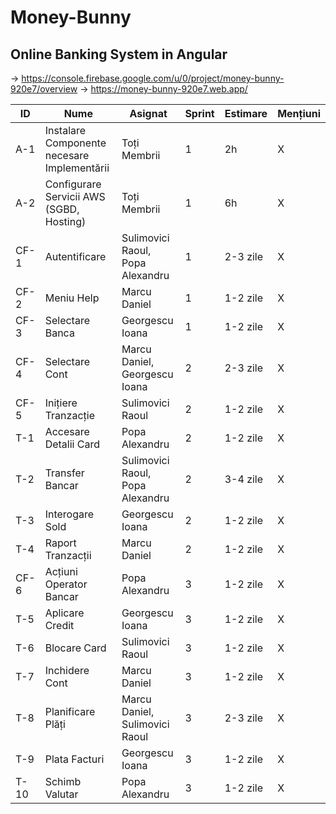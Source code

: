 # Money-Bunny
## Online Banking System in Angular
-> https://console.firebase.google.com/u/0/project/money-bunny-920e7/overview
-> https://money-bunny-920e7.web.app/

ID | Nume | Asignat | Sprint | Estimare | Mențiuni
--- | --- | --- | --- |--- |---
A-1 | Instalare Componente necesare Implementării | Toți Membrii | 1 | 2h |  X
A-2 | Configurare Servicii AWS (SGBD, Hosting) | Toți Membrii | 1 | 6h | X
CF-1 | Autentificare | Sulimovici Raoul, Popa Alexandru | 1 | 2-3 zile | X
CF-2 | Meniu Help | Marcu Daniel | 1 | 1-2 zile | X
CF-3 | Selectare Banca | Georgescu Ioana | 1 | 1-2 zile | X
CF-4 | Selectare Cont | Marcu Daniel, Georgescu Ioana | 2 | 2-3 zile | X
CF-5 | Inițiere Tranzacție | Sulimovici Raoul | 2 | 1-2 zile | X
T-1 | Accesare Detalii Card | Popa Alexandru | 2 | 1-2 zile | X
T-2 | Transfer Bancar | Sulimovici Raoul, Popa Alexandru | 2 | 3-4 zile | X
T-3 | Interogare Sold | Georgescu Ioana | 2 | 1-2 zile | X
T-4 | Raport Tranzacții | Marcu Daniel | 2 | 1-2 zile | X
CF-6 | Acțiuni Operator Bancar | Popa Alexandru | 3 | 1-2 zile | X
T-5 | Aplicare Credit | Georgescu Ioana | 3 | 1-2 zile | X
T-6 | Blocare Card | Sulimovici Raoul | 3 | 1-2 zile | X
T-7 | Inchidere Cont | Marcu Daniel | 3 | 1-2 zile  | X
T-8 | Planificare Plăți | Marcu Daniel, Sulimovici Raoul | 3 | 2-3 zile | X
T-9 | Plata Facturi | Georgescu Ioana | 3 | 1-2 zile | X
T-10 | Schimb Valutar | Popa Alexandru | 3 | 1-2 zile | X

